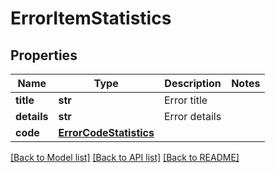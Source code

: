 # ErrorItemStatistics

## Properties
Name | Type | Description | Notes
------------ | ------------- | ------------- | -------------
**title** | **str** | Error title | 
**details** | **str** | Error details | 
**code** | [**ErrorCodeStatistics**](ErrorCodeStatistics.md) |  | 

[[Back to Model list]](../README.md#documentation-for-models) [[Back to API list]](../README.md#documentation-for-api-endpoints) [[Back to README]](../README.md)


